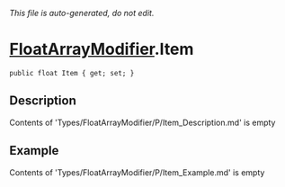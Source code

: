 *This file is auto-generated, do not edit.*

# [FloatArrayModifier](Types/FloatArrayModifier.md).Item
`public float Item { get; set; }`
## Description
Contents of 'Types/FloatArrayModifier/P/Item_Description.md' is empty
## Example
Contents of 'Types/FloatArrayModifier/P/Item_Example.md' is empty
